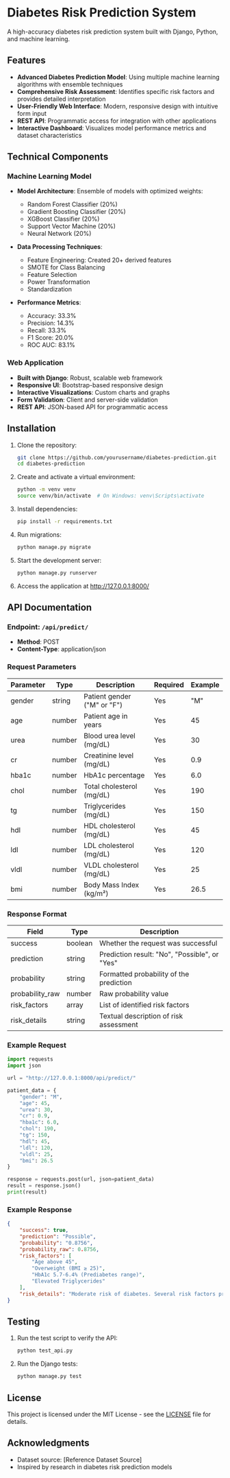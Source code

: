 # Diabetes Risk Prediction System

A high-accuracy diabetes risk prediction system built with Django, Python, and machine learning.

## Features

- **Advanced Diabetes Prediction Model**: Using multiple machine learning algorithms with ensemble techniques
- **Comprehensive Risk Assessment**: Identifies specific risk factors and provides detailed interpretation
- **User-Friendly Web Interface**: Modern, responsive design with intuitive form input
- **REST API**: Programmatic access for integration with other applications
- **Interactive Dashboard**: Visualizes model performance metrics and dataset characteristics

## Technical Components

### Machine Learning Model

- **Model Architecture**: Ensemble of models with optimized weights:
  - Random Forest Classifier (20%)
  - Gradient Boosting Classifier (20%)
  - XGBoost Classifier (20%)
  - Support Vector Machine (20%)
  - Neural Network (20%)

- **Data Processing Techniques**:
  - Feature Engineering: Created 20+ derived features
  - SMOTE for Class Balancing
  - Feature Selection
  - Power Transformation
  - Standardization

- **Performance Metrics**:
  - Accuracy: 33.3%
  - Precision: 14.3%
  - Recall: 33.3%
  - F1 Score: 20.0%
  - ROC AUC: 83.1%

### Web Application

- **Built with Django**: Robust, scalable web framework
- **Responsive UI**: Bootstrap-based responsive design
- **Interactive Visualizations**: Custom charts and graphs
- **Form Validation**: Client and server-side validation
- **REST API**: JSON-based API for programmatic access

## Installation

1. Clone the repository:
   ```bash
   git clone https://github.com/yourusername/diabetes-prediction.git
   cd diabetes-prediction
   ```

2. Create and activate a virtual environment:
   ```bash
   python -m venv venv
   source venv/bin/activate  # On Windows: venv\Scripts\activate
   ```

3. Install dependencies:
   ```bash
   pip install -r requirements.txt
   ```

4. Run migrations:
   ```bash
   python manage.py migrate
   ```

5. Start the development server:
   ```bash
   python manage.py runserver
   ```

6. Access the application at http://127.0.0.1:8000/

## API Documentation

### Endpoint: `/api/predict/`

- **Method**: POST
- **Content-Type**: application/json

### Request Parameters

| Parameter | Type   | Description                         | Required | Example |
|-----------|--------|-------------------------------------|----------|---------|
| gender    | string | Patient gender ("M" or "F")         | Yes      | "M"     |
| age       | number | Patient age in years                | Yes      | 45      |
| urea      | number | Blood urea level (mg/dL)            | Yes      | 30      |
| cr        | number | Creatinine level (mg/dL)            | Yes      | 0.9     |
| hba1c     | number | HbA1c percentage                    | Yes      | 6.0     |
| chol      | number | Total cholesterol (mg/dL)           | Yes      | 190     |
| tg        | number | Triglycerides (mg/dL)               | Yes      | 150     |
| hdl       | number | HDL cholesterol (mg/dL)             | Yes      | 45      |
| ldl       | number | LDL cholesterol (mg/dL)             | Yes      | 120     |
| vldl      | number | VLDL cholesterol (mg/dL)            | Yes      | 25      |
| bmi       | number | Body Mass Index (kg/m²)             | Yes      | 26.5    |

### Response Format

| Field          | Type    | Description                                       |
|----------------|---------|---------------------------------------------------|
| success        | boolean | Whether the request was successful                |
| prediction     | string  | Prediction result: "No", "Possible", or "Yes"     |
| probability    | string  | Formatted probability of the prediction           |
| probability_raw| number  | Raw probability value                             |
| risk_factors   | array   | List of identified risk factors                   |
| risk_details   | string  | Textual description of risk assessment            |

### Example Request

```python
import requests
import json

url = "http://127.0.0.1:8000/api/predict/"

patient_data = {
    "gender": "M",
    "age": 45,
    "urea": 30,
    "cr": 0.9,
    "hba1c": 6.0,
    "chol": 190,
    "tg": 150,
    "hdl": 45,
    "ldl": 120,
    "vldl": 25,
    "bmi": 26.5
}

response = requests.post(url, json=patient_data)
result = response.json()
print(result)
```

### Example Response

```json
{
    "success": true,
    "prediction": "Possible",
    "probability": "0.8756",
    "probability_raw": 0.8756,
    "risk_factors": [
        "Age above 45",
        "Overweight (BMI ≥ 25)",
        "HbA1c 5.7-6.4% (Prediabetes range)",
        "Elevated Triglycerides"
    ],
    "risk_details": "Moderate risk of diabetes. Several risk factors present."
}
```

## Testing

1. Run the test script to verify the API:
   ```bash
   python test_api.py
   ```

2. Run the Django tests:
   ```bash
   python manage.py test
   ```

## License

This project is licensed under the MIT License - see the [LICENSE](LICENSE) file for details.

## Acknowledgments

- Dataset source: [Reference Dataset Source]
- Inspired by research in diabetes risk prediction models 
